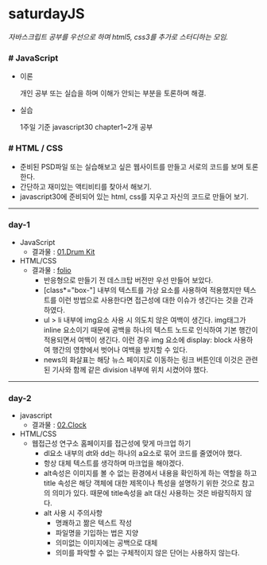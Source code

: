 # saturdayJS

*자바스크립트 공부를 우선으로 하며 html5, css3를 추가로 스터디하는 모임.*

### # JavaScript

- 이론

  개인 공부 또는 실습을 하며 이해가 안되는 부분을 토론하며 해결.

- 실습

  1주일 기준 javascript30 chapter1~2개 공부

### # HTML / CSS

- 준비된 PSD파일 또는 실습해보고 싶은 웹사이트를 만들고 서로의 코드를 보며 토론한다.
- 간단하고 재미있는 액티비티를 찾아서 해보기.
- javascript30에 준비되어 있는 html, css를 지우고 자신의 코드로 만들어 보기. 

------

### day-1

- JavaScript
  - 결과물 : [01.Drum Kit](https://jjh106.github.io/saturdayJS/javascript/01-JavaScriptDrumKit/index.html)
- HTML/CSS
  - 결과물 : [folio](https://jjh106.github.io/saturdayJS/html+css/folio/index.html)
    - 반응형으로 만들기 전 데스크탑 버전만 우선 만들어 보았다.
    - [class*="box-"] 내부의 텍스트를 가상 요소를 사용하여 적용했지만 텍스트를 이런 방법으로 사용한다면 접근성에 대한 이슈가 생긴다는 것을 간과하였다.  
    - ul > li 내부에 img요소 사용 시 의도치 않은 여백이 생긴다. img태그가 inline 요소이기 때문에 공백을 하나의 텍스트 노드로 인식하여 기본 행간이 적용되면서 여백이 생긴다. 이런 경우 img 요소에 display: block 사용하여 행간의 영향에서 벗어나 여백을 방지할 수 있다.
    - news의 화살표는 해당 뉴스 페이지로 이동하는 링크 버튼인데 이것은 관련된 기사와 함께 같은 division 내부에 위치 시켰어야 했다. 

------

### day-2

* javascript
  * 결과물 : [02.Clock](https://jjh106.github.io/saturdayJS/javascript/02-JSandCSSClock/index.html)
* HTML/CSS
  * 웹접근성 연구소 홈페이지를 접근성에 맞게 마크업 하기
    * dl요소 내부의 dt와 dd는 하나의 a요소로 묶어 코드를 줄였어야 했다.
    * 항상 대체 텍스트를 생각하며 마크업을 해야겠다.
    * alt속성은 이미지를 볼 수 없는 환경에서 내용을 확인하게 하는 역할을 하고 title 속성은 해당 객체에 대한 제목이나 특성을 설명하기 위한 것으로 참고의 의미가 있다. 때문에 title속성을 alt 대신 사용하는 것은 바람직하지 않다.
    * alt 사용 시 주의사항
      * 명쾌하고 짦은 텍스트 작성
      * 파일명을 기입하는 법은 지양
      * 의미없는 이미지에는 공백으로 대체
      * 의미를 파악할 수 없는 구체적이지 않은 단어는 사용하지 않는다.

